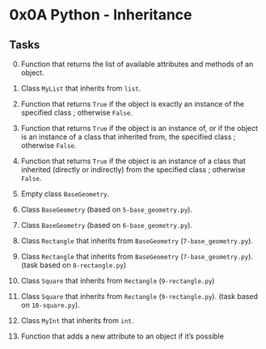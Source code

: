 # 0x0A Python - Inheritance

## Tasks

0. Function that returns the list of available attributes and methods of an object.

1. Class `MyList` that inherits from `list`.

2. Function that returns `True` if the object is exactly an instance of the specified class ; otherwise `False`.

3. Function that returns `True` if the object is an instance of, or if the object is an instance of a class that inherited from, the specified class ; otherwise `False`.

4. Function that returns `True` if the object is an instance of a class that inherited (directly or indirectly) from the specified class ; otherwise `False`.

5. Empty class `BaseGeometry`.

6. Class `BaseGeometry` (based on `5-base_geometry.py`).

7. Class `BaseGeometry` (based on `6-base_geometry.py`).

8. Class `Rectangle` that inherits from `BaseGeometry` (`7-base_geometry.py`).

9. Class `Rectangle` that inherits from `BaseGeometry` (`7-base_geometry.py`). (task based on `8-rectangle.py`)

10. Class `Square` that inherits from `Rectangle` (`9-rectangle.py`)

11. Class `Square` that inherits from `Rectangle` (`9-rectangle.py`). (task based on `10-square.py`).

12. Class `MyInt` that inherits from `int`.

13. Function that adds a new attribute to an object if it’s possible
